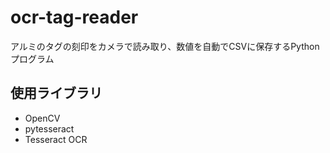 # ocr-tag-reader

アルミのタグの刻印をカメラで読み取り、数値を自動でCSVに保存するPythonプログラム

## 使用ライブラリ
- OpenCV
- pytesseract
- Tesseract OCR
